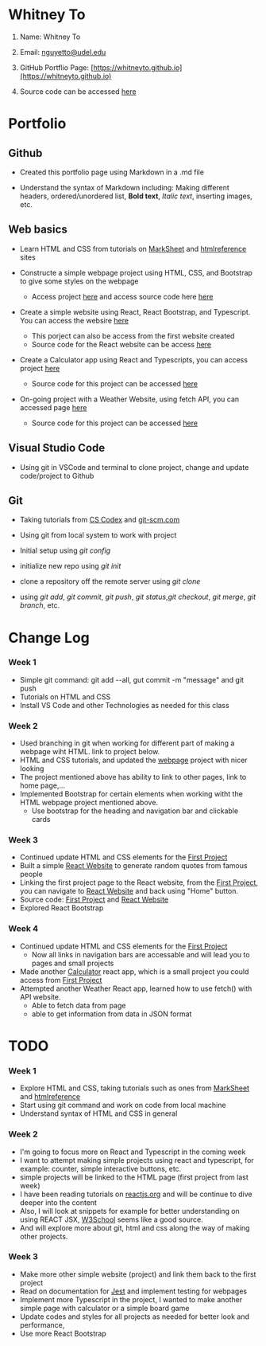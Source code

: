# Whitney To
1. Name: Whitney To

2. Email: nguyetto@udel.edu

3. GitHub Portflio Page: [https://whitneyto.github.io](https://whitneyto.github.io)

4. Source code can be accessed [here](https://github.com/Whitneyto/whitneyto.github.io.git)

# Portfolio
## Github 
* Created this portfolio page using Markdown in a .md file
   
* Understand the syntax of Markdown including: Making different headers, ordered/unordered list, **Bold text**, *Italic text*, inserting images, etc.

## Web basics
* Learn HTML and CSS from tutorials on [MarkSheet](https://marksheet.io/html-text.html) and [htmlreference](https://htmlreference.io/element/a/) sites
   
* Constructe a simple webpage project using HTML, CSS, and Bootstrap to give some styles on the webpage
   
    * Access project [here](https://whitneyto.github.io/FirstProject) and access source code here [here](https://github.com/Whitneyto/FirstProject)

* Create a simple website using React, React Bootstrap, and Typescript. You can access the websire [here](https://Whitneyto.github.io/Project2)

   * This porject can also be access from the first website created
   * Source code for the React website can be access [here](https://github.com/Whitneyto/Project2)

* Create a Calculator app using React and Typescripts, you can access project [here](https://whitneyto.github.io/Project3)
   * Source code for this project can be accessed [here](https://github.com/Whitneyto/Project3)
   
* On-going project with a Weather Website, using fetch API, you can accessed page [here](https://whitneyto.github.io/Project4)
   * Source code for this project can be accessed [here](https://github.com/Whitneyto/Project4)
   
## Visual Studio Code
* Using git in VSCode and terminal to clone project, change and update code/project to Github
   
## Git
* Taking tutorials from [CS Codex](https://sun.iwu.edu/~mliffito/cs_codex/posts/git-cookbook/) and [git-scm.com](https://git-scm.com/docs)

* Using git from local system to work with project
   
* Initial setup using *git config*
  
* initialize new repo using *git init*
   
* clone a repository off the remote server using *git clone*
   
* using *git add*, *git commit*, *git push*, *git status*,*git checkout*, *git merge*, *git branch*, etc.

# Change Log

### Week 1
- Simple git command: git add --all, gut commit -m "message" and git push
- Tutorials on HTML and CSS
- Install VS Code and other Technologies as needed for this class

### Week 2
- Used branching in git when working for different part of making a webpage wiht HTML. link to project below.
- HTML and CSS tutorials, and updated the [webpage](https://whitneyto.github.io/FirstProject) project with nicer looking
- The project mentioned above has ability to link to other pages, link to home page,...
- Implemented Bootstrap for certain elements when working witht the HTML webpage project mentioned above.
   - Use bootstrap for the heading and navigation bar and clickable cards

### Week 3
- Continued update HTML and CSS elements for the [First Project]((https://whitneyto.github.io/FirstProject))
- Built a simple [React Website](https://whitneyto.github.io/Project2/) to generate random quotes from famous people
- Linking the first project page to the React website, from the [First Project](https://whitneyto.github.io/FirstProject), you can navigate to [React Website](https://whitneyto.github.io/Project2/) and back using "Home" button.
- Source code: [First Project](https://whitneyto.github.io/FirstProject) and [React Website](https://whitneyto.github.io/Project2/)
- Explored React Bootstrap

### Week 4
- Continued update HTML and CSS elements for the [First Project]((https://whitneyto.github.io/FirstProject))
   - Now all links in navigation bars are accessable and will lead you to pages and small projects
- Made another [Calculator](https://whitneyto.github.io/Project3/) react app, which is a small project you could access from [First Project]((https://whitneyto.github.io/FirstProject))
- Attempted another Weather React app, learned how to use fetch() with API website.
   - Able to fetch data from page
   - able to get information from data in JSON format


# TODO

### Week 1
- Explore HTML and CSS, taking tutorials such as ones from [MarkSheet](https://marksheet.io/html-text.html) and [htmlreference](https://htmlreference.io/element/a/)
- Start using git command and work on code from local machine
- Understand syntax of HTML and CSS in general

### Week 2
- I'm going to focus more on React and Typescript in the coming week
- I want to attempt making simple projects using react and typescript, for example: counter, simple interactive buttons, etc.
- simple projects will be linked to the HTML page (first project from last week)
- I have been reading tutorials on [reactjs.org](https://reactjs.org/) and will be continue to dive deeper into the content
- Also, I will look at snippets for example for better understanding on using REACT JSX, [W3School](https://www.w3schools.com/REACT/react_jsx.asp) seems like a good source.
- And will explore more about git, html and css along the way of making other projects.

### Week 3
- Make more other simple website (project) and link them back to the first project
- Read on documentation for [Jest](https://jestjs.io/docs/getting-started) and implement testing for webpages
- Implement more Typescript in the project, I wanted to make another simple page with calculator or a simple board game
- Update codes and styles for all projects as needed for better look and performance, 
- Use more React Bootstrap
